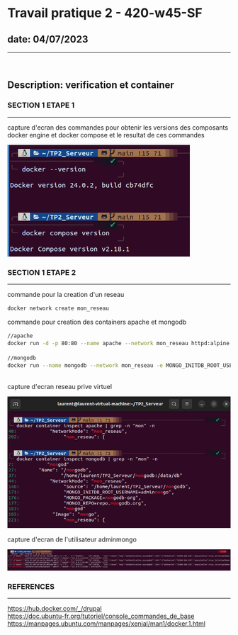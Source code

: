 # Travail pratique 2 - 420-w45-SF
## date: 04/07/2023
---
<br>

## Description: verification et container

### SECTION 1 ETAPE 1
---

capture d'ecran des commandes pour obtenir les versions des composants docker engine et docker compose et le resultat de ces commandes<br>

![version docker engine](./capture/engine&compose_version.png)


### SECTION 1 ETAPE 2
---
commande pour la creation d'un reseau
```bash
docker network create mon_reseau
```

commande pour creation des containers apache et mongodb
```bash
//apache
docker run -d -p 80:80 --name apache --network mon_reseau httpd:alpine

//mongodb
docker run --name mongodb --network mon_reseau -e MONGO_INITDB_ROOT_USERNAME=adminmongo -e MONGO_INITDB_ROOT_PASSWORD=EncoreUneAutreBD -v ./mongodb:/data/db -d mongo
```
<BR>
capture d'ecran reseau prive virtuel<br>

![reseau prive virtuel](./capture/verif_reseau.png)

capture d'ecran de l'utilisateur adminmongo

![adminmongo](./capture/log_adminmongo.png)

### REFERENCES
---

https://hub.docker.com/_/drupal<br>
https://doc.ubuntu-fr.org/tutoriel/console_commandes_de_base <br>
https://manpages.ubuntu.com/manpages/xenial/man1/docker.1.html